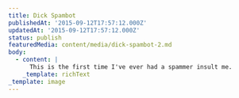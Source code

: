 ```yaml
---
title: Dick Spambot
publishedAt: '2015-09-12T17:57:12.000Z'
updatedAt: '2015-09-12T17:57:12.000Z'
status: publish
featuredMedia: content/media/dick-spambot-2.md
body:
  - content: |
      This is the first time I've ever had a spammer insult me.
    _template: richText
_template: image
---
```



